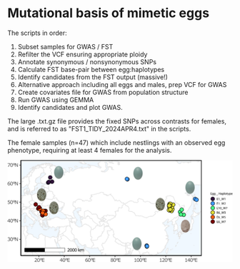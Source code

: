 # Mutational basis of mimetic eggs

The scripts in order:

1. Subset samples for GWAS / FST 
2. Refilter the VCF ensuring appropriate ploidy
3. Annotate synonymous / nonsynonymous SNPs
4. Calculate FST base-pair between egg:haplotypes
5. Identify candidates from the FST output (massive!)
6. Alternative approach including all eggs and males, prep VCF for GWAS
7. Create covariates file for GWAS from population structure
8. Run GWAS using GEMMA
9. Identify candidates and plot GWAS. 

The large .txt.gz file provides the fixed SNPs across contrasts for females, and is referred to as "FST1_TIDY_2024APR4.txt" in the scripts. 


The female samples (n=47) which include nestlings with an observed egg phenotype, requiring at least 4 females for the analysis. 

![spatial distribution](Contrasts_Haplotype-Females_SpatialDistribution_2024APR4.png)